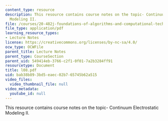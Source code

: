 ```yaml
---
content_type: resource
description: This resource contains course notes on the topic- Continuum Electrostatic
  Modeling II.
file: /courses/20-482j-foundations-of-algorithms-and-computational-techniques-in-systems-biology-spring-2006/bab38b893bd5eaec02b765745b62a515_l08.pdf
file_type: application/pdf
learning_resource_types:
- Lecture Notes
license: https://creativecommons.org/licenses/by-nc-sa/4.0/
ocw_type: OCWFile
parent_title: Lecture Notes
parent_type: CourseSection
parent_uid: 549414eb-3766-c2f1-0f01-7a2b3284ff91
resourcetype: Document
title: l08.pdf
uid: bab38b89-3bd5-eaec-02b7-65745b62a515
video_files:
  video_thumbnail_file: null
video_metadata:
  youtube_id: null
---
```

This resource contains course notes on the topic- Continuum Electrostatic Modeling II.